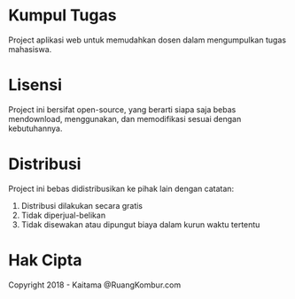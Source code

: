 # Kumpul Tugas
Project aplikasi web untuk memudahkan dosen dalam mengumpulkan tugas mahasiswa.

# Lisensi
Project ini bersifat open-source, yang berarti siapa saja bebas mendownload, menggunakan, dan memodifikasi sesuai dengan kebutuhannya.

# Distribusi
Project ini bebas didistribusikan ke pihak lain dengan catatan:
1. Distribusi dilakukan secara gratis
2. Tidak diperjual-belikan
3. Tidak disewakan atau dipungut biaya dalam kurun waktu tertentu

# Hak Cipta
Copyright 2018 - Kaitama @RuangKombur.com
